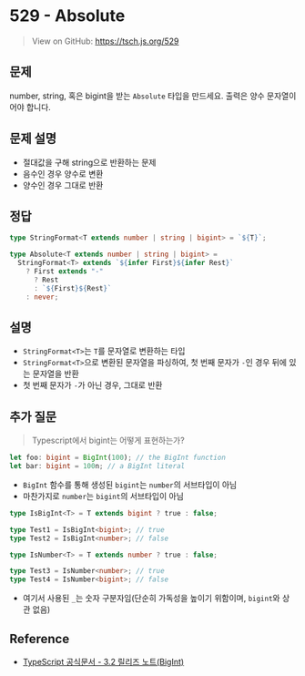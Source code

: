 # 529 - Absolute

> View on GitHub: https://tsch.js.org/529

## 문제

number, string, 혹은 bigint을 받는 `Absolute` 타입을 만드세요.
출력은 양수 문자열이어야 합니다.

## 문제 설명

- 절대값을 구해 string으로 반환하는 문제
- 음수인 경우 양수로 변환
- 양수인 경우 그대로 반환

## 정답

```ts
type StringFormat<T extends number | string | bigint> = `${T}`;

type Absolute<T extends number | string | bigint> =
  StringFormat<T> extends `${infer First}${infer Rest}`
    ? First extends "-"
      ? Rest
      : `${First}${Rest}`
    : never;
```

## 설명

- `StringFormat<T>`는 `T`를 문자열로 변환하는 타입
- `StringFormat<T>`으로 변환된 문자열을 파싱하여, 첫 번째 문자가 `-`인 경우 뒤에 있는 문자열을 반환
- 첫 번째 문자가 `-`가 아닌 경우, 그대로 반환

## 추가 질문

> Typescript에서 bigint는 어떻게 표현하는가?

```ts
let foo: bigint = BigInt(100); // the BigInt function
let bar: bigint = 100n; // a BigInt literal
```

- `BigInt` 함수를 통해 생성된 `bigint`는 `number`의 서브타입이 아님
- 마찬가지로 `number`는 `bigint`의 서브타입이 아님

```ts
type IsBigInt<T> = T extends bigint ? true : false;

type Test1 = IsBigInt<bigint>; // true
type Test2 = IsBigInt<number>; // false

type IsNumber<T> = T extends number ? true : false;

type Test3 = IsNumber<number>; // true
type Test4 = IsNumber<bigint>; // false
```

- 여기서 사용된 `_`는 숫자 구분자임(단순히 가독성을 높이기 위함이며, `bigint`와 상관 없음)

## Reference

- [TypeScript 공식문서 - 3.2 릴리즈 노트(BigInt)](https://www.typescriptlang.org/docs/handbook/release-notes/typescript-3-2.html#bigint)
